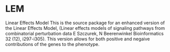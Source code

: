 # LEM
Linear Effects Model
This is the source package for an enhanced version of the Linear Effects Model, 
(Linear effects models of signaling pathways from combinatorial perturbation data
E Szczurek, N Beerenwinkel Bioinformatics 32 (12), i297-i305). 
This version allows for both positive and negaive contributions of the genes to the phenotype.

